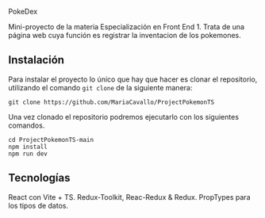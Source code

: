 PokeDex

Mini-proyecto de la materia Especialización en Front End 1.
Trata de una página web cuya función es registrar la inventacion de los pokemones.
## Instalación

Para instalar el proyecto lo único que hay que hacer es clonar el repositorio, utilizando el comando `git clone` de la siguiente manera:

```
git clone https://github.com/MariaCavallo/ProjectPokemonTS
```

Una vez clonado el repositorio podremos ejecutarlo con los siguientes comandos.

```
cd ProjectPokemonTS-main
npm install
npm run dev
```
## Tecnologías

React con Vite + TS.
Redux-Toolkit, Reac-Redux & Redux.
PropTypes para los tipos de datos.